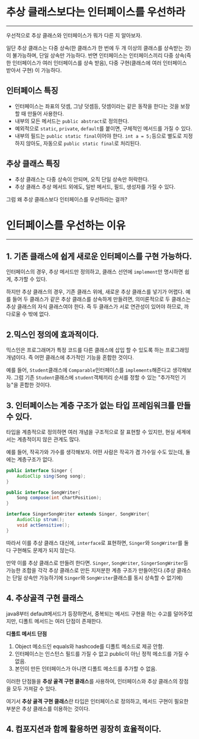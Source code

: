 # 추상 클래스보다는 인터페이스를 우선하라
---
우선적으로 추상 클래스와 인터페이스가 뭐가 다른 지 알아보자.

일단 추상 클래스는 다중 상속(한 클래스가 한 번에 두 개 이상의 클래스를 상속받는 것)이 불가능하며, 단일 상속만 가능하다. 반면 인터페이스는 인터페이스끼리 다중 상속(즉 한 인터페이스가 여러 인터페이스를 상속 받음), 다중 구현(클래스에 여러 인터페이스 받아서 구현) 이 가능하다.

## 인터페이스 특징
* 인터페이스는 좌표의 덧셈, 그냥 덧셈등, 덧셈이라는 같은 동작을 한다는 것을 보장할 때 만들어 사용한다.
* 내부의 모든 메서드는 `public abstract`로 정의한다.
* 예외적으로 `static`, `private`, `default`를 붙이면, 구체적인 메서드를 가질 수 있다.
* 내부의 필드는 `public static final`이어야 한다. `int a = 5;`등으로 별도로 지정하지 않아도, 자동으로 `public static final`로 처리된다.
## 추상 클래스 특징
* 추상 클래스는 다중 상속이 안되며, 오직 단일 상속만 허락한다.
* 추상 클래스 추상 메서드 외에도, 일반 메서드, 필드, 생성자를 가질 수 있다.




그럼 왜 추상 클래스보다 인터페이스를 우선하라는 걸까?
# 인터페이스를 우선하는 이유
---
## 1. 기존 클래스에 쉽게 새로운 인터페이스를 구현 가능하다.
인터페이스의 경우, 추상 메서드만 정의하고, 클래스 선언에 `implement`만 명시하면 쉽게, 추가할 수 있다.

하지만 추상 클래스의 경우, 기존 클래스 위에, 새로운 추상 클래스를 넣기가 어렵다. 
예를 들어 두 클래스가 같은 추상 클래스를 상속하게 만들려면, 의미론적으로 두 클래스는 추상 클래스의 자식 클래스여야 한다.  즉 두 클래스가 서로 연관성이 있어야 하므로, 까다로울 수 밖에 없다.
## 2.믹스인 정의에 효과적이다.
믹스인은 프로그래머가 특정 코드를 다른 클래스에 삽입 할 수 있도록 하는 프로그래밍 개념이다. 즉 어떤 클래스에 추가적인 기능을 혼합한 것이다.

예를 들어, `Student`클래스에 `Comparable`인터페이스를 `implements`해준다고 생각해보자. 그럼 기존 `Student`클래스에 `student`객체끼리 순서를 정할 수 있는 "추가적인 기능"을 혼합한 것이다.
## 3. 인터페이스는 계층 구조가 없는 타입 프레임워크를 만들 수 있다.
타입을 계층적으로 정의하면 여러 개념을 구조적으로 잘 표현할 수 있지만,
현실 세계에서는 계층적이지 않은 관계도 많다.

예를 들어, 작곡가와 가수를 생각해보자. 어떤 사람은 작곡가 겸 가수일 수도 있는데, 둘에는 계층구조가 없다.
```java
public interface Singer {
    AudioClip sing(Song song);
}

public interface SongWriter{
    Song compose(int chartPosition);
}

interface SingerSongWriter extends Singer, SongWriter{
    AudioClip strum();
    void actSensitive();
}
```
따라서 이를 추상 클래스 대신에, `interface`로 표현하면, `Singer`와 `SongWriter`를 둘다 구현해도 문제가 되지 않는다.

만약 이를 추상 클래스로 만들려 한다면. `Singer`, `SongWriter`, `SingerSongWriter`등 가능한 조합을 각각 추상 클래스로 만든 지저분한 계층 구조가 만들어진다.(추상 클래스는 단일 상속만 가능하기에 `Singer`와 `SongWriter`클래스를 동시 상속할 수 없기에)
## 4. 추상골격 구현 클래스
java8부터 default메서드가 등장하면서, 중복되는 메서드 구현을 하는 수고를 덜어주었지만, 디폴트 메서드는 여러 단점이 존재한다.

**디폴트 메서드 단점**  
1. Object 메소드인 equals와 hashcode를 디폴트 메소드로 제공 안함.  
2. 인터페이스는 인스턴스 필드를 가질 수 없고 public이 아닌 정적 메소드를 가질 수 없음.  
3. 본인이 만든 인터페이스가 아니면 디폴트 메소드를 추가할 수 없음.

이러한 단점들을 **추상 골격 구현 클래스**를 사용하여, 인터페이스와 추상 클래스의 장점을 모두 가져갈 수 있다.

여기서 **추상 골격 구현 클래스**란 타입은 인터페이스로 정의하고, 메서드 구현이 필요한 부분은 추상 클래스를 이용하는 것이다.

## 4. 컴포지션과 함께 활용하면 굉장히 효율적이다.

